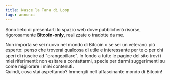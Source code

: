 ```yaml
---
title: Nasce la Tana di Loop
tags: annunci
---
```


Sono lieto di presentarti lo spazio web dove pubblicherò risorse, rigorosamente <b>Bitcoin-only</b>, realizzate o tradotte da me.

<!--more-->

Non importa se sei nuovo nel mondo di Bitcoin o se sei un veterano più esperto: penso che troverai qualcosa di utile e interessante per te o per chi speri di riuscire ad "orangepillare". In fondo a tutte le pagine del sito trovi i miei riferimenti: non esitare a contattarmi, specie per darmi suggerimenti su come migliorare i miei contenuti.
<br>
Quindi, cosa stai aspettando? Immergiti nell\'affascinante mondo di Bitcoin!